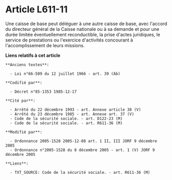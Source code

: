 # Article L611-11

Une caisse de base peut déléguer à une autre caisse de base, avec l'accord du directeur général de la Caisse nationale ou à
sa demande et pour une durée limitée éventuellement reconductible, la prise d'actes juridiques, le service de prestations ou
l'exercice d'activités concourant à l'accomplissement de leurs missions.

**Liens relatifs à cet article**

	**Anciens textes**:

	  - Loi n°66-509 du 12 juillet 1966 - art. 39 (Ab)

	**Codifié par**:

	  - Décret n°85-1353 1985-12-17

	**Cité par**:

	  - Arrêté du 22 décembre 1993 - art. Annexe article 38 (V)
	  - Arrêté du 23 décembre 1985 - art. Annexe art. 37 (V)
	  - Code de la sécurité sociale. - art. D122-23 (M)
	  - Code de la sécurité sociale. - art. R611-36 (M)

	**Modifié par**:

	  - Ordonnance 2005-1528 2005-12-08 art. 1 II, III JORF 9 décembre 2005
	  - Ordonnance n°2005-1528 du 8 décembre 2005 - art. 1 (V) JORF 9 décembre 2005

	**Liens**:

	  - TXT_SOURCE: Code de la sécurité sociale. - art. R611-36 (M)
